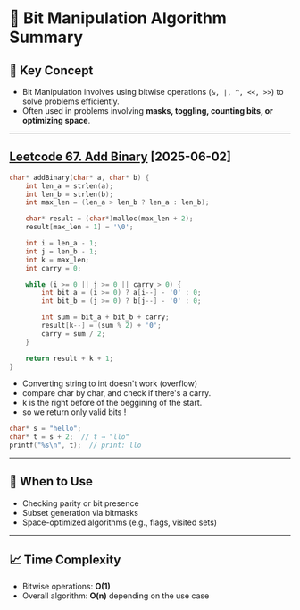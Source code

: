 # 🧭 Bit Manipulation Algorithm Summary

## 📌 Key Concept

- Bit Manipulation involves using bitwise operations (`&, |, ^, <<, >>`) to solve problems efficiently.
- Often used in problems involving **masks, toggling, counting bits, or optimizing space**.

---

## [Leetcode 67. Add Binary]([https://leetcode.com/problems/single-number/](https://leetcode.com/problems/add-binary/description/?envType=problem-list-v2&envId=bit-manipulation)) [2025-06-02]

```c++
char* addBinary(char* a, char* b) {
    int len_a = strlen(a);
    int len_b = strlen(b);
    int max_len = (len_a > len_b ? len_a : len_b);

    char* result = (char*)malloc(max_len + 2);
    result[max_len + 1] = '\0'; 

    int i = len_a - 1;
    int j = len_b - 1;
    int k = max_len;
    int carry = 0;

    while (i >= 0 || j >= 0 || carry > 0) {
        int bit_a = (i >= 0) ? a[i--] - '0' : 0;
        int bit_b = (j >= 0) ? b[j--] - '0' : 0;

        int sum = bit_a + bit_b + carry;
        result[k--] = (sum % 2) + '0';
        carry = sum / 2;
    }

    return result + k + 1;
}

```

- Converting string to int doesn't work (overflow)
- compare char by char, and check if there's a carry.
- k is the right before of the beggining of the start.
- so we return only valid bits !

```c++
char* s = "hello";
char* t = s + 2;  // t → "llo"
printf("%s\n", t);  // print: llo
```


---

## 🔧 When to Use

- Checking parity or bit presence
- Subset generation via bitmasks
- Space-optimized algorithms (e.g., flags, visited sets)

---

## 📈 Time Complexity

- Bitwise operations: **O(1)**
- Overall algorithm: **O(n)** depending on the use case
